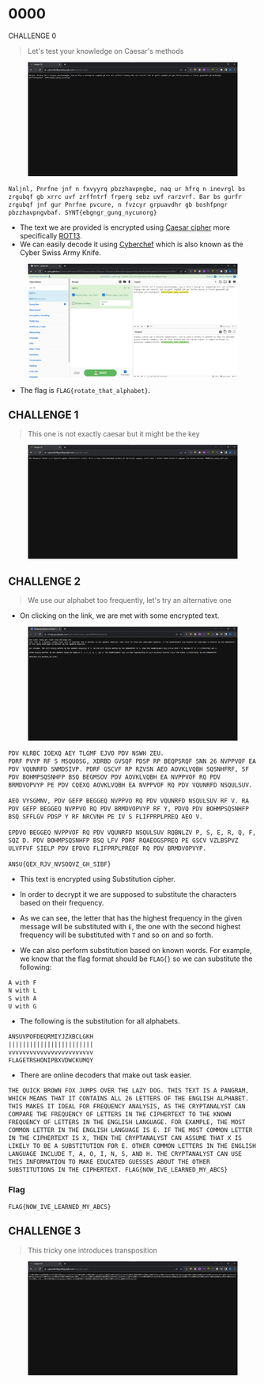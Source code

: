 # 0000

CHALLENGE 0

> Let's test your knowledge on Caesar's methods

<figure><img src="../.gitbook/assets/0000 Challenge 0.png" alt=""><figcaption></figcaption></figure>

```
Naljnl, Pnrfne jnf n fxvyyrq pbzzhavpngbe, naq ur hfrq n inevrgl bs zrgubqf gb xrrc uvf zrffntrf frperg sebz uvf rarzvrf. Bar bs gurfr zrgubqf jnf gur Pnrfne pvcure, n fvzcyr grpuavdhr gb boshfpngr pbzzhavpngvbaf. SYNT{ebgngr_gung_nycunorg}
```

* The text we are provided is encrypted using [Caesar cipher](https://en.wikipedia.org/wiki/Caesar\_cipher) more specifically [ROT13](https://en.wikipedia.org/wiki/ROT13).&#x20;
* We can easily decode it using [Cyberchef](https://gchq.github.io/CyberChef) which is also known as the Cyber Swiss Army Knife.

<figure><img src="../.gitbook/assets/0000 Challenge 0 (2).png" alt=""><figcaption></figcaption></figure>

* The flag is `FLAG{rotate_that_alphabet}`.

##

## CHALLENGE 1

> This one is not exactly caesar but it might be the key

<figure><img src="../.gitbook/assets/0000 Challenge 1.png" alt=""><figcaption></figcaption></figure>

##

## CHALLENGE 2

> We use our alphabet too frequently, let's try an alternative one

* On clicking on the link, we are met with some encrypted text.

<figure><img src="../.gitbook/assets/0000 Challenge2 1 (1).png" alt=""><figcaption></figcaption></figure>

```
PDV KLRBC IOEXQ AEY TLGMF EJVO PDV NSWH ZEU.
PDRF PVYP RF S MSQUOSG, XDRBD GVSQF PDSP RP BEQPSRQF SNN 26 NVPPVOF EA PDV VQUNRFD SNMDSIVP. PDRF GSCVF RP RZVSN AEO AOVKLVQBH SQSNHFRF, SF PDV BOHMPSQSNHFP BSQ BEGMSOV PDV AOVKLVQBH EA NVPPVOF RQ PDV BRMDVOPVYP PE PDV CQEXQ AOVKLVQBH EA NVPPVOF RQ PDV VQUNRFD NSQULSUV.

AEO VYSGMNV, PDV GEFP BEGGEQ NVPPVO RQ PDV VQUNRFD NSQULSUV RF V. RA PDV GEFP BEGGEQ NVPPVO RQ PDV BRMDVOPVYP RF Y, PDVQ PDV BOHMPSQSNHFP BSQ SFFLGV PDSP Y RF NRCVNH PE IV S FLIFPRPLPREQ AEO V.

EPDVO BEGGEQ NVPPVOF RQ PDV VQUNRFD NSQULSUV RQBNLZV P, S, E, R, Q, F, SQZ D. PDV BOHMPSQSNHFP BSQ LFV PDRF RQAEOGSPREQ PE GSCV VZLBSPVZ ULVFFVF SIELP PDV EPDVO FLIFPRPLPREQF RQ PDV BRMDVOPVYP.

ANSU{QEX_RJV_NVSOQVZ_GH_SIBF}
```

* This text is encrypted using Substitution cipher.
* In order to decrypt it we are supposed to substitute the characters based on their frequency.



* As we can see, the letter that has the highest frequency in the given message will be substituted with `E`, the one with the second highest frequency will be substituted with `T` and so on and so forth.
* We can also perform substitution based on known words. For example, we know that the flag format should be `FLAG{}` so we can substitute the following:

```
A with F
N with L
S with A
U with G
```

* The following is the substitution for all alphabets.

```
ANSUVPOFDEQRMIYJZXBCLGKH
||||||||||||||||||||||||
vvvvvvvvvvvvvvvvvvvvvvvv
FLAGETRSHONIPBXVDWCKUMQY
```

* There are online decoders that make out task easier.

```
THE QUICK BROWN FOX JUMPS OVER THE LAZY DOG. THIS TEXT IS A PANGRAM, WHICH MEANS THAT IT CONTAINS ALL 26 LETTERS OF THE ENGLISH ALPHABET. THIS MAKES IT IDEAL FOR FREQUENCY ANALYSIS, AS THE CRYPTANALYST CAN COMPARE THE FREQUENCY OF LETTERS IN THE CIPHERTEXT TO THE KNOWN FREQUENCY OF LETTERS IN THE ENGLISH LANGUAGE. FOR EXAMPLE, THE MOST COMMON LETTER IN THE ENGLISH LANGUAGE IS E. IF THE MOST COMMON LETTER IN THE CIPHERTEXT IS X, THEN THE CRYPTANALYST CAN ASSUME THAT X IS LIKELY TO BE A SUBSTITUTION FOR E. OTHER COMMON LETTERS IN THE ENGLISH LANGUAGE INCLUDE T, A, O, I, N, S, AND H. THE CRYPTANALYST CAN USE THIS INFORMATION TO MAKE EDUCATED GUESSES ABOUT THE OTHER SUBSTITUTIONS IN THE CIPHERTEXT. FLAG{NOW_IVE_LEARNED_MY_ABCS}
```

### Flag

```
FLAG{NOW_IVE_LEARNED_MY_ABCS}
```

##

## CHALLENGE 3

> This tricky one introduces transposition

<figure><img src="../.gitbook/assets/0000 Challenge 3.png" alt=""><figcaption></figcaption></figure>

